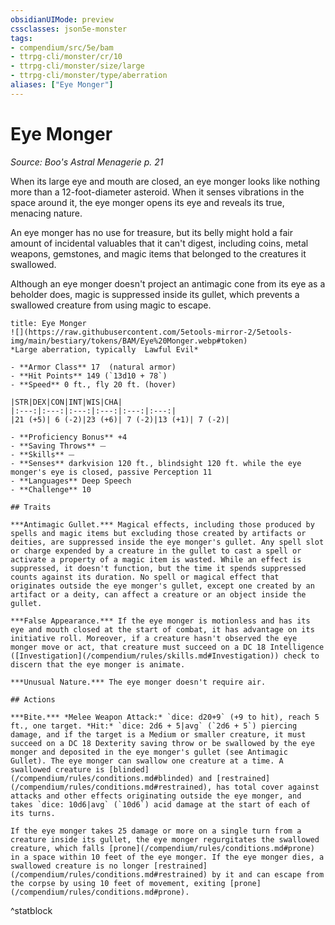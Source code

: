 ```yaml
---
obsidianUIMode: preview
cssclasses: json5e-monster
tags:
- compendium/src/5e/bam
- ttrpg-cli/monster/cr/10
- ttrpg-cli/monster/size/large
- ttrpg-cli/monster/type/aberration
aliases: ["Eye Monger"]
---
```

# Eye Monger
*Source: Boo's Astral Menagerie p. 21*  

When its large eye and mouth are closed, an eye monger looks like nothing more than a 12-foot-diameter asteroid. When it senses vibrations in the space around it, the eye monger opens its eye and reveals its true, menacing nature.

An eye monger has no use for treasure, but its belly might hold a fair amount of incidental valuables that it can't digest, including coins, metal weapons, gemstones, and magic items that belonged to the creatures it swallowed.

Although an eye monger doesn't project an antimagic cone from its eye as a beholder does, magic is suppressed inside its gullet, which prevents a swallowed creature from using magic to escape.

```ad-statblock
title: Eye Monger
![](https://raw.githubusercontent.com/5etools-mirror-2/5etools-img/main/bestiary/tokens/BAM/Eye%20Monger.webp#token)
*Large aberration, typically  Lawful Evil*

- **Armor Class** 17  (natural armor)
- **Hit Points** 149 (`13d10 + 78`)
- **Speed** 0 ft., fly 20 ft. (hover)

|STR|DEX|CON|INT|WIS|CHA|
|:---:|:---:|:---:|:---:|:---:|:---:|
|21 (+5)| 6 (-2)|23 (+6)| 7 (-2)|13 (+1)| 7 (-2)|

- **Proficiency Bonus** +4
- **Saving Throws** ⏤
- **Skills** ⏤
- **Senses** darkvision 120 ft., blindsight 120 ft. while the eye monger's eye is closed, passive Perception 11
- **Languages** Deep Speech
- **Challenge** 10

## Traits

***Antimagic Gullet.*** Magical effects, including those produced by spells and magic items but excluding those created by artifacts or deities, are suppressed inside the eye monger's gullet. Any spell slot or charge expended by a creature in the gullet to cast a spell or activate a property of a magic item is wasted. While an effect is suppressed, it doesn't function, but the time it spends suppressed counts against its duration. No spell or magical effect that originates outside the eye monger's gullet, except one created by an artifact or a deity, can affect a creature or an object inside the gullet.

***False Appearance.*** If the eye monger is motionless and has its eye and mouth closed at the start of combat, it has advantage on its initiative roll. Moreover, if a creature hasn't observed the eye monger move or act, that creature must succeed on a DC 18 Intelligence ([Investigation](/compendium/rules/skills.md#Investigation)) check to discern that the eye monger is animate.

***Unusual Nature.*** The eye monger doesn't require air.

## Actions

***Bite.*** *Melee Weapon Attack:* `dice: d20+9` (+9 to hit), reach 5 ft., one target. *Hit:* `dice: 2d6 + 5|avg` (`2d6 + 5`) piercing damage, and if the target is a Medium or smaller creature, it must succeed on a DC 18 Dexterity saving throw or be swallowed by the eye monger and deposited in the eye monger's gullet (see Antimagic Gullet). The eye monger can swallow one creature at a time. A swallowed creature is [blinded](/compendium/rules/conditions.md#blinded) and [restrained](/compendium/rules/conditions.md#restrained), has total cover against attacks and other effects originating outside the eye monger, and takes `dice: 10d6|avg` (`10d6`) acid damage at the start of each of its turns.

If the eye monger takes 25 damage or more on a single turn from a creature inside its gullet, the eye monger regurgitates the swallowed creature, which falls [prone](/compendium/rules/conditions.md#prone) in a space within 10 feet of the eye monger. If the eye monger dies, a swallowed creature is no longer [restrained](/compendium/rules/conditions.md#restrained) by it and can escape from the corpse by using 10 feet of movement, exiting [prone](/compendium/rules/conditions.md#prone).
```
^statblock